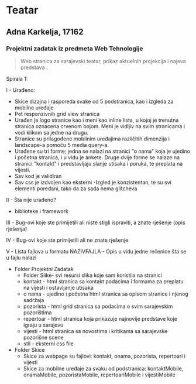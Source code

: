 # Teatar

## Adna Karkelja, 17162

### Projektni zadatak iz predmeta Web Tehnologije

>Web stranica za sarajevski teatar, prikaz aktuelnih projekcija i najava predstava .

Spirala 1:

I  - Urađeno:
  - Skice dizajna i rasporeda svake od 5 podstranica, kao i izgleda za mobilne uređaje
  - Pet responzivnih grid view stranica
  - Urađen je logo stranice kao i meni kao inline lista, u kojoj je trenutna stranica oznacena crvenom bojom.  Meni je vidljiv na svim stranicama i vodi klikom sa jedne na drugu.
  - Stranice su prilagođene mobilnim uređajima različitih dimenzija i landscape-a pomoću 5 media query-a.
  - Urađene su tri forme; jedna se nalazi na stranici "o nama" koja je ujedino i početna stranica, i u vidu je ankete. Druge dvije forme se nalaze na stranici "kontakt" i predstavljaju slanje utisaka i poruka, te preplata na vijesti.
  - Sav kod je validiran
  - Sav css je izdvojen kao eksterni
  -Izgled je konzistentan, te su svi elementi poredani, tako da za sada nema glitcheva


II  - Šta nije urađeno?
  - biblioteke i framework

III - Bug-ovi koje ste primijetili ali niste stigli ispraviti, a znate rješenje (opis rješenja)

IV  - Bug-ovi koje ste primijetili ali ne znate rješenje

V  - Lista fajlova u formatu NAZIVFAJLA - Opis u vidu jedne rečenice šta se u fajlu nalazi
- Folder Projektni Zadatak
  - Folder Slike- svi resursi slika koje sam koristila na stranici
  - kontakt - html stranica sa kontakt podacima i formama za preplatu na vijesti i ostavljanje utisaka
  - o nama - ujedino i početna html stranica sa opisom stranice i njenog sadržaja
  - pozorista -  html grid stranica sa podacima o svim sarajevskim pozorištima
  - repertoar - html stranica koja prikazuje najnovije predstave koje igraju u sarajevu
  - vijesti - html stranica sa novostima i kritikama sa sarajevske pozorišne scene
  - stil - eksterni css file  
- Folder Skice
  - Skice za webpage su fajlovi: kontakt, onama, pozorista, repertoari i vijesti
  - Skice za mobilne uređaje za svaku od podstranica:  kontaktMobile, onamaMobile, pozoristaMobile, repertoariMobile i vijestiMobile
  



